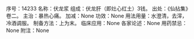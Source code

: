 序号：14233
名称：伏龙浆
组成：伏龙肝（即灶心红土）3钱。
出处：《仙拈集》卷二。
主治：暴热心痛。
加减：None
功效：None
用法用量：水澄清，去滓，冷酒调服。
制备方法：上为末。
临床应用：None
各家论述：None
用药禁忌：None
附注：None
